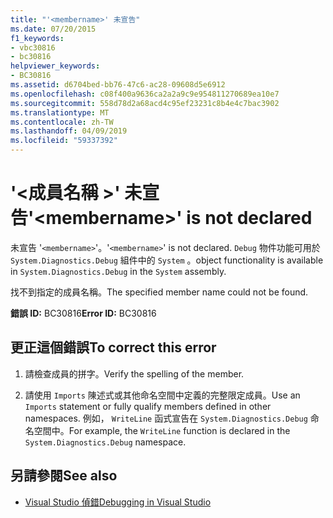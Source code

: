 ```yaml
---
title: "'<membername>' 未宣告"
ms.date: 07/20/2015
f1_keywords:
- vbc30816
- bc30816
helpviewer_keywords:
- BC30816
ms.assetid: d6704bed-bb76-47c6-ac28-09608d5e6912
ms.openlocfilehash: c08f400a9636ca2a2a9c9e954811270689ea10e7
ms.sourcegitcommit: 558d78d2a68acd4c95ef23231c8b4e4c7bac3902
ms.translationtype: MT
ms.contentlocale: zh-TW
ms.lasthandoff: 04/09/2019
ms.locfileid: "59337392"
---
```

# <a name="membername-is-not-declared"></a><span data-ttu-id="01ed6-102">'\<成員名稱 >' 未宣告</span><span class="sxs-lookup"><span data-stu-id="01ed6-102">'\<membername>' is not declared</span></span>
<span data-ttu-id="01ed6-103">未宣告 '`<membername>`'。</span><span class="sxs-lookup"><span data-stu-id="01ed6-103">'`<membername>`' is not declared.</span></span> `Debug` <span data-ttu-id="01ed6-104">物件功能可用於 `System.Diagnostics.Debug` 組件中的 `System` 。</span><span class="sxs-lookup"><span data-stu-id="01ed6-104">object functionality is available in `System.Diagnostics.Debug` in the `System` assembly.</span></span>  
  
 <span data-ttu-id="01ed6-105">找不到指定的成員名稱。</span><span class="sxs-lookup"><span data-stu-id="01ed6-105">The specified member name could not be found.</span></span>  
  
 <span data-ttu-id="01ed6-106">**錯誤 ID:** BC30816</span><span class="sxs-lookup"><span data-stu-id="01ed6-106">**Error ID:** BC30816</span></span>  
  
## <a name="to-correct-this-error"></a><span data-ttu-id="01ed6-107">更正這個錯誤</span><span class="sxs-lookup"><span data-stu-id="01ed6-107">To correct this error</span></span>  
  
1. <span data-ttu-id="01ed6-108">請檢查成員的拼字。</span><span class="sxs-lookup"><span data-stu-id="01ed6-108">Verify the spelling of the member.</span></span>  
  
2. <span data-ttu-id="01ed6-109">請使用 `Imports` 陳述式或其他命名空間中定義的完整限定成員。</span><span class="sxs-lookup"><span data-stu-id="01ed6-109">Use an `Imports` statement or fully qualify members defined in other namespaces.</span></span> <span data-ttu-id="01ed6-110">例如， `WriteLine` 函式宣告在 `System.Diagnostics.Debug` 命名空間中。</span><span class="sxs-lookup"><span data-stu-id="01ed6-110">For example, the `WriteLine` function is declared in the `System.Diagnostics.Debug` namespace.</span></span>  
  
## <a name="see-also"></a><span data-ttu-id="01ed6-111">另請參閱</span><span class="sxs-lookup"><span data-stu-id="01ed6-111">See also</span></span>

- [<span data-ttu-id="01ed6-112">Visual Studio 偵錯</span><span class="sxs-lookup"><span data-stu-id="01ed6-112">Debugging in Visual Studio</span></span>](/visualstudio/debugger/debugging-in-visual-studio)
